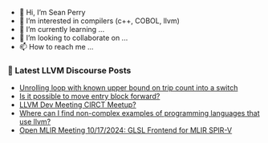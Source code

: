 - 👋 Hi, I’m Sean Perry
- 👀 I’m interested in compilers (c++, COBOL, llvm)
- 🌱 I’m currently learning ...
- 💞️ I’m looking to collaborate on ...
- 📫 How to reach me ...

<!---
s66perry/s66perry is a ✨ special ✨ repository because its `README.md` (this file) appears on your GitHub profile.
You can click the Preview link to take a look at your changes.
--->
### 📕 Latest LLVM Discourse Posts

<!-- DISCOURSE-LLVM:START -->
- [Unrolling loop with known upper bound on trip count into a switch](https://discourse.llvm.org/t/unrolling-loop-with-known-upper-bound-on-trip-count-into-a-switch/82545#post_5)
- [Is it possible to move entry block forward?](https://discourse.llvm.org/t/is-it-possible-to-move-entry-block-forward/82638#post_1)
- [LLVM Dev Meeting CIRCT Meetup?](https://discourse.llvm.org/t/llvm-dev-meeting-circt-meetup/82584#post_9)
- [Where can I find non-complex examples of programming languages that use llvm?](https://discourse.llvm.org/t/where-can-i-find-non-complex-examples-of-programming-languages-that-use-llvm/82635#post_1)
- [Open MLIR Meeting 10/17/2024: GLSL Frontend for MLIR SPIR-V](https://discourse.llvm.org/t/open-mlir-meeting-10-17-2024-glsl-frontend-for-mlir-spir-v/82538#post_3)
<!-- DISCOURSE-LLVM:END -->
